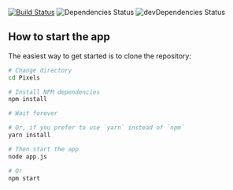 [![Build Status](https://travis-ci.org/Bird-Shamaness/MuchPixels.svg?branch=master)](https://travis-ci.org/Bird-Shamaness/MuchPixels) ![Dependencies Status](https://david-dm.org/Bird-Shamaness/MuchPixels.svg) ![devDependencies Status](https://david-dm.org/boennemann/badges/dev-status.svg)

 How to start the app
 ----------------
 The easiest way to get started is to clone the repository:
 
 ```bash
 # Change directory
 cd Pixels
 
 # Install NPM dependencies
 npm install
 
 # Wait forever
 
 # Or, if you prefer to use `yarn` instead of `npm`
 yarn install

 # Then start the app
 node app.js
 
 # Or
 npm start
 ```
